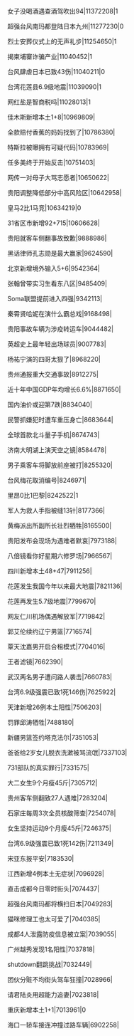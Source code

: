女子没喝酒遇查酒驾吹出94|11372208|1

超强台风南玛都登陆日本九州|11277230|0

烈士安葬仪式上的无声礼步|11254650|1

揭柬埔寨诈骗产业|11040452|1

台风肆虐日本已致43伤|11040211|0

台湾花莲县6.9级地震|11039090|1

网红盐是智商税吗|11028013|1

佳木斯新增本土1+8|10969809|

全款赔付香蕉的妈妈找到了|10786380|

特斯拉被曝拥有可疑代码|10783969|

任多美终于开始反击|10751403|

网传一对母子大骂志愿者|10650622|

贵阳调整降低部分中高风险区|10642958|

皇马2比1马竞|10634219|0

31省区市新增92+715|10606628|

贵阳就客车侧翻事故致歉|9888986|

黑话律师孔志勋是最大赢家|9624590|

北京新增境外输入5+6|9542364|

张翰曾带实习生看东八区|9485409|

Soma联盟提前进入四强|9342113|

秦霄贤哈妮在演什么霸总戏|9168498|

贵阳事故车辆为涉疫转运车|9044482|

英超史上最年轻出场球员|9007783|

杨祐宁演的四哥太狠了|8968220|

贵州通报重大交通事故|8912275|

近十年中国GDP年均增长6.6%|8871650|

国内油价或迎第7跌|8834040|

民警抓嫌犯时遭车重压身亡|8683644|

全球首款北斗量子手机|8674743|

济南大明湖上演天空之镜|8584478|

男子乘客车将脚放前座被打|8255320|

台风梅花取消编号|8246971|

里昂0比1巴黎|8242522|1

军人为救人手指被缝13针|8177366|

黄梅派出所副所长壮烈牺牲|8165500|

贵阳发布会现场为遇难者默哀|7973188|

八倍镜看你好星期六修罗场|7966567|

四川新增本土48+47|7911256|

花莲发生我国今年以来最大地震|7821136|

花莲再发生5.7级地震|7799670|

网友仁川机场偶遇解放军|7719842|

郭艾伦续约辽宁男篮|7716574|

覃天沈嘉男开启合租模式|7704016|

王者滤镜|7662390|

武汉两名男子遭问路人袭击|7660783|

台湾6.9级强震已致1死146伤|7625922|

天津新增26例本土阳性|7506203|

罚罪邱涛牺牲|7488180|

新疆男篮签约塔克法尔|7351053|

爸爸给2岁女儿脱衣洗漱被骂流氓|7337103|

731部队的真实罪行|7331575|

大二女生9个月瘦45斤|7305712|

贵州客车侧翻致27人遇难|7283204|

石家庄每周3次全员核酸筛查|7254078|

女生坚持运动9个月瘦45斤|7246375|

台湾6.9级强震已致1死142伤|7211349|

宋亚东报平安|7183530|

江西新增4例本土无症状|7096928|

直击成都今日零时街头|7074437|

超强台风南玛都将横扫日本|7049283|

猫咪修理工也太可爱了|7040385|

成都4人泄露防疫信息被立案|7039055|

广州越秀发现1名阳性|7037818|

shutdown翻跳挑战|7032449|

团伙分赃不均街头驾车狂撞|7028966|

请君陆炎用超能力追妻|7023818|

重庆新增本土1+1|7013961|0

海口一轿车接连冲撞过路车辆|6902258|

